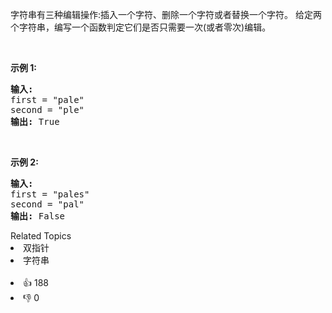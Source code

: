 <p>字符串有三种编辑操作:插入一个字符、删除一个字符或者替换一个字符。 给定两个字符串，编写一个函数判定它们是否只需要一次(或者零次)编辑。</p>

<p>&nbsp;</p>

<p><strong>示例&nbsp;1:</strong></p>

<pre><strong>输入:</strong> 
first = &quot;pale&quot;
second = &quot;ple&quot;
<strong>输出:</strong> True</pre>

<p>&nbsp;</p>

<p><strong>示例&nbsp;2:</strong></p>

<pre><strong>输入:</strong> 
first = &quot;pales&quot;
second = &quot;pal&quot;
<strong>输出:</strong> False
</pre>
<div><div>Related Topics</div><div><li>双指针</li><li>字符串</li></div></div><br><div><li>👍 188</li><li>👎 0</li></div>